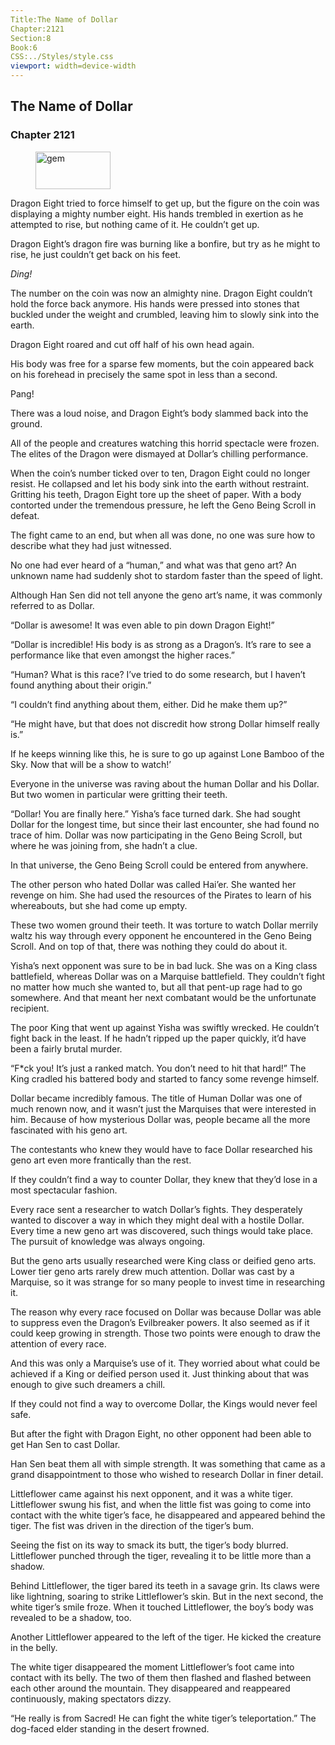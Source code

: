```yaml
---
Title:The Name of Dollar 
Chapter:2121 
Section:8 
Book:6 
CSS:../Styles/style.css 
viewport: width=device-width
---
```

  
## The Name of Dollar
### Chapter 2121
  
<figure>
	<img src="../Images/gem.gif" alt="gem" id="gem" width="120" height="60" />
</figure>
  

  
Dragon Eight tried to force himself to get up, but the figure on the coin was displaying a mighty number eight. His hands trembled in exertion as he attempted to rise, but nothing came of it. He couldn’t get up.

Dragon Eight’s dragon fire was burning like a bonfire, but try as he might to rise, he just couldn’t get back on his feet.

*Ding!*

The number on the coin was now an almighty nine. Dragon Eight couldn’t hold the force back anymore. His hands were pressed into stones that buckled under the weight and crumbled, leaving him to slowly sink into the earth.

Dragon Eight roared and cut off half of his own head again.

His body was free for a sparse few moments, but the coin appeared back on his forehead in precisely the same spot in less than a second.

Pang!

There was a loud noise, and Dragon Eight’s body slammed back into the ground.

All of the people and creatures watching this horrid spectacle were frozen. The elites of the Dragon were dismayed at Dollar’s chilling performance.

When the coin’s number ticked over to ten, Dragon Eight could no longer resist. He collapsed and let his body sink into the earth without restraint. Gritting his teeth, Dragon Eight tore up the sheet of paper. With a body contorted under the tremendous pressure, he left the Geno Being Scroll in defeat.

The fight came to an end, but when all was done, no one was sure how to describe what they had just witnessed.

No one had ever heard of a “human,” and what was that geno art? An unknown name had suddenly shot to stardom faster than the speed of light.

Although Han Sen did not tell anyone the geno art’s name, it was commonly referred to as Dollar.

“Dollar is awesome! It was even able to pin down Dragon Eight!”

“Dollar is incredible! His body is as strong as a Dragon’s. It’s rare to see a performance like that even amongst the higher races.”

“Human? What is this race? I’ve tried to do some research, but I haven’t found anything about their origin.”

“I couldn’t find anything about them, either. Did he make them up?”

“He might have, but that does not discredit how strong Dollar himself really is.”

If he keeps winning like this, he is sure to go up against Lone Bamboo of the Sky. Now that will be a show to watch!’

Everyone in the universe was raving about the human Dollar and his Dollar. But two women in particular were gritting their teeth.

“Dollar! You are finally here.” Yisha’s face turned dark. She had sought Dollar for the longest time, but since their last encounter, she had found no trace of him. Dollar was now participating in the Geno Being Scroll, but where he was joining from, she hadn’t a clue.

In that universe, the Geno Being Scroll could be entered from anywhere.

The other person who hated Dollar was called Hai’er. She wanted her revenge on him. She had used the resources of the Pirates to learn of his whereabouts, but she had come up empty.

These two women ground their teeth. It was torture to watch Dollar merrily waltz his way through every opponent he encountered in the Geno Being Scroll. And on top of that, there was nothing they could do about it.

Yisha’s next opponent was sure to be in bad luck. She was on a King class battlefield, whereas Dollar was on a Marquise battlefield. They couldn’t fight no matter how much she wanted to, but all that pent-up rage had to go somewhere. And that meant her next combatant would be the unfortunate recipient.

The poor King that went up against Yisha was swiftly wrecked. He couldn’t fight back in the least. If he hadn’t ripped up the paper quickly, it’d have been a fairly brutal murder.

“F*ck you! It’s just a ranked match. You don’t need to hit that hard!” The King cradled his battered body and started to fancy some revenge himself.

Dollar became incredibly famous. The title of Human Dollar was one of much renown now, and it wasn’t just the Marquises that were interested in him. Because of how mysterious Dollar was, people became all the more fascinated with his geno art.

The contestants who knew they would have to face Dollar researched his geno art even more frantically than the rest.

If they couldn’t find a way to counter Dollar, they knew that they’d lose in a most spectacular fashion.

Every race sent a researcher to watch Dollar’s fights. They desperately wanted to discover a way in which they might deal with a hostile Dollar. Every time a new geno art was discovered, such things would take place. The pursuit of knowledge was always ongoing.

But the geno arts usually researched were King class or deified geno arts. Lower tier geno arts rarely drew much attention. Dollar was cast by a Marquise, so it was strange for so many people to invest time in researching it.

The reason why every race focused on Dollar was because Dollar was able to suppress even the Dragon’s Evilbreaker powers. It also seemed as if it could keep growing in strength. Those two points were enough to draw the attention of every race.

And this was only a Marquise’s use of it. They worried about what could be achieved if a King or deified person used it. Just thinking about that was enough to give such dreamers a chill.

If they could not find a way to overcome Dollar, the Kings would never feel safe.

But after the fight with Dragon Eight, no other opponent had been able to get Han Sen to cast Dollar.

Han Sen beat them all with simple strength. It was something that came as a grand disappointment to those who wished to research Dollar in finer detail.

Littleflower came against his next opponent, and it was a white tiger. Littleflower swung his fist, and when the little fist was going to come into contact with the white tiger’s face, he disappeared and appeared behind the tiger. The fist was driven in the direction of the tiger’s bum.

Seeing the fist on its way to smack its butt, the tiger’s body blurred. Littleflower punched through the tiger, revealing it to be little more than a shadow.

Behind Littleflower, the tiger bared its teeth in a savage grin. Its claws were like lightning, soaring to strike Littleflower’s skin. But in the next second, the white tiger’s smile froze. When it touched Littleflower, the boy’s body was revealed to be a shadow, too.

Another Littleflower appeared to the left of the tiger. He kicked the creature in the belly.

The white tiger disappeared the moment Littleflower’s foot came into contact with its belly. The two of them then flashed and flashed between each other around the mountain. They disappeared and reappeared continuously, making spectators dizzy.

“He really is from Sacred! He can fight the white tiger’s teleportation.” The dog-faced elder standing in the desert frowned.